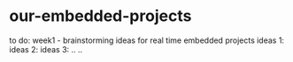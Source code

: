 # our-embedded-projects

to do:
week1 - brainstorming ideas for real time embedded projects
ideas 1:
ideas 2:
ideas 3:
..
..
